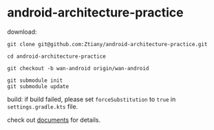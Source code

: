 # android-architecture-practice

download:

```shell
git clone git@github.com:Ztiany/android-architecture-practice.git

cd android-architecture-practice

git checkout -b wan-android origin/wan-android

git submodule init
git submodule update
```

build: if build failed, please set `forceSubstitution` to `true` in `settings.gradle.kts` file.

check out [documents](./document) for details.
